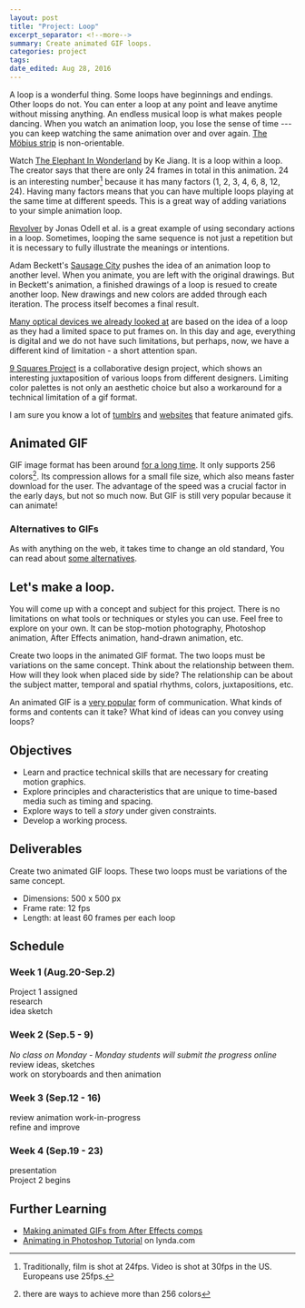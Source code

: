 ```yaml
---
layout: post	
title: "Project: Loop"
excerpt_separator: <!--more-->
summary: Create animated GIF loops.
categories: project
tags:
date_edited: Aug 28, 2016
---
```


A loop is a wonderful thing. Some loops have beginnings and endings. Other loops do not. You can enter a loop at any point and leave anytime without missing anything. An endless musical loop is what makes people dancing. When you watch an animation loop, you lose the sense of time --- you can keep watching the same animation over and over again. [The Möbius strip](https://en.wikipedia.org/wiki/Möbius_strip) is non-orientable.

Watch [The Elephant In Wonderland](http://www.jkart.net/anim.html) by Ke Jiang. It is a loop within a loop. The creator says that there are only 24 frames in total in this animation. 24 is an interesting number[^framerate-standards] because it has many factors (1, 2, 3, 4, 6, 8, 12, 24). Having many factors means that you can have multiple loops playing at the same time at different speeds. This is a great way of adding variations to your simple animation loop.

[Revolver](https://vimeo.com/13110245) by Jonas Odell et al. is a great example of using secondary actions in a loop. Sometimes, looping the same sequence is not just a repetition but it is necessary to fully illustrate the meanings or intentions.

Adam Beckett's [Sausage City](https://www.youtube.com/watch?v=RKS7N5ZzpI8) pushes the idea of an animation loop to another level. When you animate, you are left with the original drawings. But in Beckett's animation, a finished drawings of a loop is resued to create another loop. New drawings and new colors are added through each iteration. The process itself becomes a final result.

[Many optical devices we already looked at](/animation-tools-and-techniques#optical-devices) are based on the idea of a loop as they had a limited space to put frames on. In this day and age, everything is digital and we do not have such limitations, but perhaps, now, we have a different kind of limitation - a short attention span.

[9 Squares Project](http://9-squares.tumblr.com) is a collaborative design project, which shows an interesting juxtaposition of various loops from different designers. Limiting color palettes is not only an aesthetic choice but also a workaround for a technical limitation of a gif format.

I am sure you know a lot of [tumblrs](http://vincemckelvie.com) and [websites](http://behance.net/rafaelvarona) that feature animated gifs.




## Animated GIF
GIF image format has been around [for a long time](http://www.fastcodesign.com/3034030/9-design-ideas-that-forever-changed-the-web). It only supports 256 colors[^gif-color-limit]. Its compression allows for a small file size, which also means faster download for the user. The advantage of the speed was a crucial factor in the early days, but not so much now. But GIF is still very popular because it can animate! 

### Alternatives to GIFs
As with anything on the web, it takes time to change an old standard, You can read about [some alternatives](https://builtvisible.com/3-logical-alternatives-to-animated-gifs/).




## Let's make a loop.
You will come up with a concept and subject for this project. There is no limitations on what tools or techniques or styles you can use. Feel free to explore on your own. It can be stop-motion photography, Photoshop animation, After Effects animation, hand-drawn animation, etc.

Create two loops in the animated GIF format. The two loops must be variations on the same concept. Think about the relationship between them. How will they look when placed side by side? The relationship can be about the subject matter, temporal and spatial rhythms, colors, juxtapositions, etc.
 
An animated GIF is a [very popular](http://www.nytimes.com/2013/02/14/fashion/common-on-early-internet-gif-files-make-comeback.html?_r=1&) form of communication. What kinds of forms and contents can it take? What kind of ideas can you convey using loops?




## Objectives
- Learn and practice technical skills that are necessary for creating motion graphics.
- Explore principles and characteristics that are unique to time-based media such as timing and spacing.
- Explore ways to tell a *story* under given constraints.
- Develop a working process.




## Deliverables
Create two animated GIF loops. These two loops must be variations of the same concept.

- Dimensions: 500 x 500 px
- Frame rate: 12 fps
- Length: at least 60 frames per each loop




## Schedule

### Week 1 (Aug.20-Sep.2)
Project 1 assigned  
research  
idea sketch  

### Week 2 (Sep.5 - 9)
*No class on Monday - Monday students will submit the progress online*  
review ideas, sketches  
work on storyboards and then animation

### Week 3 (Sep.12 - 16)
review animation work-in-progress  
refine and improve

### Week 4 (Sep.19 - 23)
presentation  
Project 2 begins




## Further Learning
- [Making animated GIFs from After Effects comps](https://www.rocketstock.com/blog/making-animated-gifs-from-after-effects-comps/)
- [Animating in Photoshop Tutorial](https://www.lynda.com/After-Effects-tutorials/Motion-Graphics-Loops-01-Photoshop-Techniques/483234-2.html) on lynda.com



<!--
## More
- Marcel Duchamp's disc
- the use in video games (w/ mathematical randomness)
- neon signs

### Boiling effect - for looping animation
is a way to keep things alive.
hand-made feel, more personal
3 frames drawn over previous one
4 or more frames create a sense of direction (unintended)

-->

<!-- footnotes -->

[^framerate-standards]: Traditionally, film is shot at 24fps. Video is shot at 30fps in the US. Europeans use 25fps.

[^gif-color-limit]: there are ways to achieve more than 256 colors 
